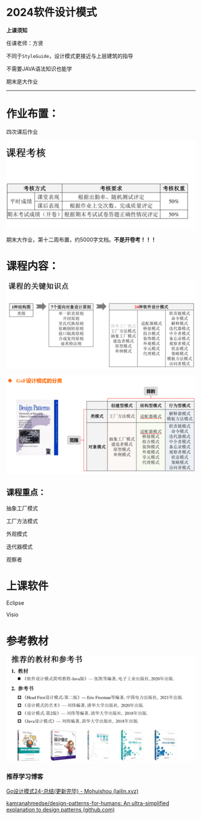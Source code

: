 # 2024软件设计模式

**上课须知**

任课老师：方贤

不同于`StyleGuide`，设计模式更接近与上层建筑的指导

不需要JAVA语法知识也能学



期末是大作业

____





# 作业布置：

四次课后作业

![软件设计模式课程考核](assets\软件设计模式课程考核.png)

期末大作业，第十二周布置，约5000字文档。**不是开卷考！！！**



# 课程内容：

![课程关键知识点](assets\课程关键知识点.png)



![设计模式](assets\设计模式.png)





## 课程重点：

抽象工厂模式

工厂方法模式

外观模式

迭代器模式

观察者





# 上课软件

Eclipse

Visio



# 参考教材

![参考教材](assets\参考教材.png)





### 推荐学习博客

[Go设计模式24-总结(更新完毕) - Mohuishou (lailin.xyz)](https://lailin.xyz/post/go-design-pattern.html)

[kamranahmedse/design-patterns-for-humans: An ultra-simplified explanation to design patterns (github.com)](https://github.com/kamranahmedse/design-patterns-for-humans)